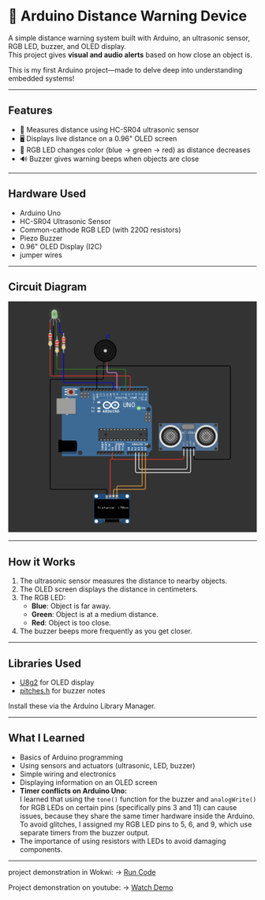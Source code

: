 # 🚦 Arduino Distance Warning Device

A simple distance warning system built with Arduino, an ultrasonic sensor, RGB LED, buzzer, and OLED display.  
This project gives **visual and audio alerts** based on how close an object is.

This is my first Arduino project—made to delve deep into understanding embedded systems!

---

## Features

- 📏 Measures distance using HC-SR04 ultrasonic sensor
- 🖥️ Displays live distance on a 0.96" OLED screen
- 🌈 RGB LED changes color (blue → green → red) as distance decreases
- 🔊 Buzzer gives warning beeps when objects are close

---

## Hardware Used

- Arduino Uno
- HC-SR04 Ultrasonic Sensor
- Common-cathode RGB LED (with 220Ω resistors)
- Piezo Buzzer
- 0.96" OLED Display (I2C)
- jumper wires

---

## Circuit Diagram

![Arduino Wiring Diagram](wiring-diagram.png)

---

## How it Works

1. The ultrasonic sensor measures the distance to nearby objects.
2. The OLED screen displays the distance in centimeters.
3. The RGB LED:
   - **Blue**: Object is far away.
   - **Green**: Object is at a medium distance.
   - **Red**: Object is too close.
4. The buzzer beeps more frequently as you get closer.

---

## Libraries Used

- [U8g2](https://github.com/olikraus/u8g2) for OLED display
- [pitches.h](https://www.arduino.cc/en/Tutorial/BuiltInExamples/toneMelody) for buzzer notes

Install these via the Arduino Library Manager.

---

## What I Learned

- Basics of Arduino programming
- Using sensors and actuators (ultrasonic, LED, buzzer)
- Simple wiring and electronics
- Displaying information on an OLED screen
-  **Timer conflicts on Arduino Uno:**  
  I learned that using the `tone()` function for the buzzer and `analogWrite()` for RGB LEDs on certain pins (specifically pins 3 and 11) can cause issues, because they share the same timer hardware inside the Arduino. To avoid glitches, I assigned my RGB LED pins to 5, 6, and 9, which use separate timers from the buzzer output.
- The importance of using resistors with LEDs to avoid damaging components.


---

project demonstration in Wokwi:
  -> [Run Code](https://wokwi.com/projects/433297984977377281)

Project demonstration on youtube:
   -> [Watch Demo](https://youtu.be/ajZx0IpHo-g)

